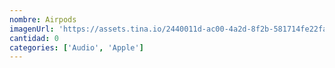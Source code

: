 ```yaml
---
nombre: Airpods
imagenUrl: 'https://assets.tina.io/2440011d-ac00-4a2d-8f2b-581714fe22fa/airpods.jpg'
cantidad: 0
categories: ['Audio', 'Apple']
---
```


